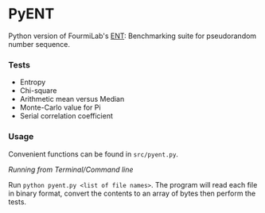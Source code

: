 # PyENT
Python version of FourmiLab's [ENT](http://www.fourmilab.ch/random/): Benchmarking suite for pseudorandom number sequence.

### Tests

* Entropy
* Chi-square
* Arithmetic mean versus Median
* Monte-Carlo value for Pi
* Serial correlation coefficient

### Usage

Convenient functions can be found in ```src/pyent.py```.

*Running from Terminal/Command line*

Run ```python pyent.py <list of file names>```. The program will read each file in binary format, convert the contents to an array of bytes then perform the tests.
